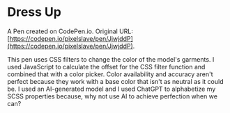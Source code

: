 # Dress Up

A Pen created on CodePen.io. Original URL: [https://codepen.io/pixelslave/pen/JjwjddP](https://codepen.io/pixelslave/pen/JjwjddP).

This pen uses CSS filters to change the color of the model's garments. I used JavaScript to calculate the offset for the CSS filter function and combined that with a color picker. Color availability and accuracy  aren't perfect because they work with a base color that isn't as neutral as it could be. I used an AI-generated model and I used ChatGPT to alphabetize my SCSS properties because, why not use AI to achieve perfection when we can?